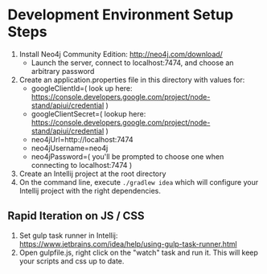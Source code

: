 # Development Environment Setup Steps

1. Install Neo4j Community Edition: http://neo4j.com/download/
    - Launch the server, connect to localhost:7474, and choose an arbitrary password
2. Create an application.properties file in this directory with values for:
    - googleClientId=( look up here: https://console.developers.google.com/project/node-stand/apiui/credential )
    - googleClientSecret=( lookup here: https://console.developers.google.com/project/node-stand/apiui/credential )
    - neo4jUrl=http://localhost:7474
    - neo4jUsername=neo4j
    - neo4jPassword=( you'll be prompted to choose one when connecting to localhost:7474 )
3. Create an Intellij project at the root directory
4. On the command line, execute `./gradlew idea` which will configure your Intellij project with the right dependencies.


## Rapid Iteration on JS / CSS

1. Set gulp task runner in Intellij: https://www.jetbrains.com/idea/help/using-gulp-task-runner.html
2. Open gulpfile.js, right click on the "watch" task and run it. This will keep your scripts and css up to date.